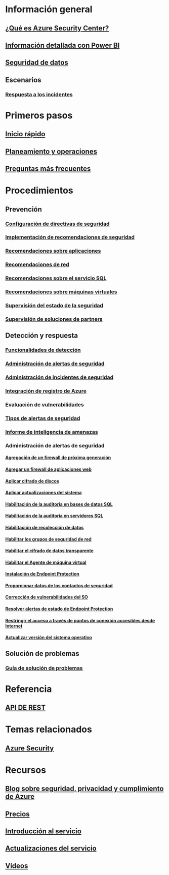 # Información general
## [¿Qué es Azure Security Center?](security-center-intro.md)
## [Información detallada con Power BI](security-center-powerbi.md)
## [Seguridad de datos](security-center-data-security.md)
## Escenarios
### [Respuesta a los incidentes](security-center-incident-response.md)

# Primeros pasos
## [Inicio rápido](security-center-get-started.md)
## [Planeamiento y operaciones](security-center-planning-and-operations-guide.md)
## [Preguntas más frecuentes](security-center-faq.md)

# Procedimientos

## Prevención
### [Configuración de directivas de seguridad](security-center-policies.md)
### [Implementación de recomendaciones de seguridad](security-center-recommendations.md)
### [Recomendaciones sobre aplicaciones](security-center-application-recommendations.md)
### [Recomendaciones de red](security-center-network-recommendations.md)
### [Recomendaciones sobre el servicio SQL](security-center-sql-service-recommendations.md)
### [Recomendaciones sobre máquinas virtuales](security-center-virtual-machine-recommendations.md)
### [Supervisión del estado de la seguridad](security-center-monitoring.md)
### [Supervisión de soluciones de partners](security-center-partner-solutions.md)

## Detección y respuesta
### [Funcionalidades de detección](security-center-detection-capabilities.md)
### [Administración de alertas de seguridad](security-center-managing-and-responding-alerts.md)
### [Administración de incidentes de seguridad](security-center-incident.md)
### [Integración de registro de Azure](security-center-integrating-alerts-with-log-integration.md)
### [Evaluación de vulnerabilidades](security-center-vulnerability-assessment-recommendations.md)
### [Tipos de alertas de seguridad](security-center-alerts-type.md)
### [Informe de inteligencia de amenazas](security-center-threat-report.md)

### Administración de alertas de seguridad
#### [Agregación de un firewall de próxima generación](security-center-add-next-generation-firewall.md)
#### [Agregar un firewall de aplicaciones web](security-center-add-web-application-firewall.md)
#### [Aplicar cifrado de discos](security-center-apply-disk-encryption.md)
#### [Aplicar actualizaciones del sistema](security-center-apply-system-updates.md)
#### [Habilitación de la auditoría en bases de datos SQL](security-center-enable-auditing-on-sql-databases.md)
#### [Habilitación de la auditoría en servidores SQL](security-center-enable-auditing-on-sql-servers.md)
#### [Habilitación de recolección de datos](security-center-enable-data-collection.md)
#### [Habilitar los grupos de seguridad de red](security-center-enable-network-security-groups.md)
#### [Habilitar el cifrado de datos transparente](security-center-enable-transparent-data-encryption.md)
#### [Habilitar el Agente de máquina virtual](security-center-enable-vm-agent.md)
#### [Instalación de Endpoint Protection](security-center-install-endpoint-protection.md)
#### [Proporcionar datos de los contactos de seguridad](security-center-provide-security-contact-details.md)
#### [Corrección de vulnerabilidades del SO](security-center-remediate-os-vulnerabilities.md)
#### [Resolver alertas de estado de Endpoint Protection](security-center-resolve-endpoint-protection-health-alerts.md)
#### [Restringir el acceso a través de puntos de conexión accesibles desde Internet](security-center-restrict-access-through-internet-facing-endpoints.md)
#### [Actualizar versión del sistema operativo](security-center-update-os-version.md)

## Solución de problemas
### [Guía de solución de problemas](security-center-troubleshooting-guide.md)

# Referencia
## [API DE REST](https://msdn.microsoft.com/en-US/library/mt704034(Azure.100).aspx)

# Temas relacionados
## [Azure Security](/azure/security/)

# Recursos
## [Blog sobre seguridad, privacidad y cumplimiento de Azure](http://blogs.msdn.com/b/azuresecurity/)
## [Precios](security-center-pricing.md)
## [Introducción al servicio](https://azure.microsoft.com/services/security-center/)
## [Actualizaciones del servicio](https://azure.microsoft.com/updates/?product=security-center)
## [Vídeos](https://azure.microsoft.com/documentation/videos/index/?services=security-center)


<!--HONumber=Nov16_HO2-->


